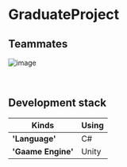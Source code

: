 # GraduateProject
## Teammates

![image](https://user-images.githubusercontent.com/80614927/143538186-31987473-0b1b-408c-b994-3bfdb74c859d.png)

<br/>

## Development stack

|Kinds         |Using |
|-------------|--------------|
|**'Language'**   |C#           |
|**'Gaame Engine'**|Unity    |
